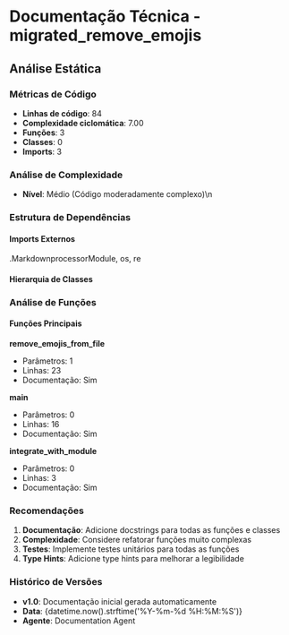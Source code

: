 # Documentação Técnica - migrated_remove_emojis

## Análise Estática

### Métricas de Código
- **Linhas de código**: 84
- **Complexidade ciclomática**: 7.00
- **Funções**: 3
- **Classes**: 0
- **Imports**: 3

### Análise de Complexidade
- **Nível**: Médio (Código moderadamente complexo)\n
### Estrutura de Dependências

#### Imports Externos
.MarkdownprocessorModule, os, re

#### Hierarquia de Classes

### Análise de Funções

#### Funções Principais
**remove_emojis_from_file**
- Parâmetros: 1
- Linhas: 23
- Documentação: Sim

**main**
- Parâmetros: 0
- Linhas: 16
- Documentação: Sim

**integrate_with_module**
- Parâmetros: 0
- Linhas: 3
- Documentação: Sim

### Recomendações

1. **Documentação**: Adicione docstrings para todas as funções e classes
2. **Complexidade**: Considere refatorar funções muito complexas
3. **Testes**: Implemente testes unitários para todas as funções
4. **Type Hints**: Adicione type hints para melhorar a legibilidade

### Histórico de Versões

- **v1.0**: Documentação inicial gerada automaticamente
- **Data**: {datetime.now().strftime('%Y-%m-%d %H:%M:%S')}
- **Agente**: Documentation Agent

